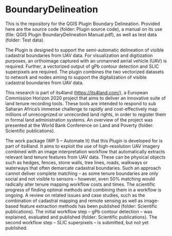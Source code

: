 # BoundaryDelineation
This is the repository for the QGIS Plugin Boundary Delineation. Provided here are the source code (folder: Plugin source code), a manual on its use (file: QGIS Plugin BoundaryDelineation Manual.pdf), as well as test data (folder: Test data).

The Plugin is designed to support the semi-automatic delineation of visible cadastral boundaries from UAV data. For visualization and digitization purposes, an orthoimage captured with an unmanned aerial vehicle (UAV) is required. Further, a vectorized output of gPb contour detection and SLIC superpixels are required. The plugin combines the two vectorized datasets to network and nodes aiming to support the digitalization of visible cadastral boundaries from UAV data.

This research is part of its4land (https://its4land.com/), a European Commission Horizon 2020 project that aims to deliver an innovative suite of land tenure recording tools. These tools are intended to respond to sub Saharan Africa’s immense challenge to rapidly and cost-effectively map millions of unrecognized or unrecorded land rights, in order to register them in formal land administration systems. An overview of the project was presented at the World Bank Conference on Land and Poverty (folder: Scientific publications).

The work package (WP 5 – Automate It) that this Plugin is developed for is part of its4land. It aims to exploit the use of high-resolution UAV imagery combined with an image interpretation workflow that automatically extracts relevant land tenure features from UAV data. These can be physical objects such as hedges, fences, stone walls, tree lines, roads, walkways or waterways that often demarcate cadastral boundaries. Such an approach cannot deliver complete matching – as some tenure boundaries are only social and not visible to sensors – however, even 50% matching would radically alter tenure mapping workflow costs and times. The scientific progress of finding optimal methods and combining them in a workflow is ongoing. A review on related issues and case studies, such as the combination of cadastral mapping and remote sensing as well as image-based feature extraction methods has been published (folder: Scientific publications). The initial workflow step – gPb contour detection – was explained, evaluated and published (folder: Scientific publications). The second workflow step – SLIC superpixels – is submitted, but not yet published.

